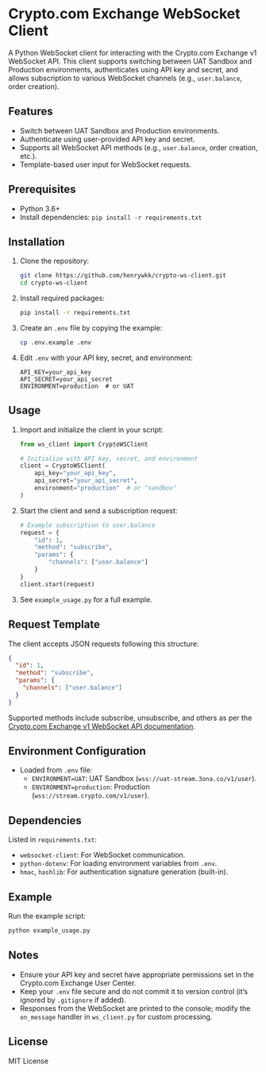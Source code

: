 # Crypto.com Exchange WebSocket Client

A Python WebSocket client for interacting with the Crypto.com Exchange v1 WebSocket API. This client supports switching between UAT Sandbox and Production environments, authenticates using API key and secret, and allows subscription to various WebSocket channels (e.g., `user.balance`, order creation).

## Features
- Switch between UAT Sandbox and Production environments.
- Authenticate using user-provided API key and secret.
- Supports all WebSocket API methods (e.g., `user.balance`, order creation, etc.).
- Template-based user input for WebSocket requests.

## Prerequisites
- Python 3.6+
- Install dependencies: `pip install -r requirements.txt`

## Installation
1. Clone the repository:
   ```bash
   git clone https://github.com/henrywkk/crypto-ws-client.git
   cd crypto-ws-client
   ```

2. Install required packages:
   ```bash
   pip install -r requirements.txt
   ```

3. Create an `.env` file by copying the example:
   ```bash
   cp .env.example .env
   ```
4. Edit `.env` with your API key, secret, and environment:
   ```
   API_KEY=your_api_key
   API_SECRET=your_api_secret
   ENVIRONMENT=production  # or UAT
   ```


## Usage
1. Import and initialize the client in your script:
    ```python
    from ws_client import CryptoWSClient

    # Initialize with API key, secret, and environment
    client = CryptoWSClient(
        api_key="your_api_key",
        api_secret="your_api_secret",
        environment="production"  # or "sandbox"
    )
    ```

2. Start the client and send a subscription request:
    ```python
    # Example subscription to user.balance
    request = {
        "id": 1,
        "method": "subscribe",
        "params": {
            "channels": ["user.balance"]
        }
    }
    client.start(request)
    ```

3. See `example_usage.py` for a full example.


## Request Template
The client accepts JSON requests following this structure:
```json
{
  "id": 1,
  "method": "subscribe",
  "params": {
    "channels": ["user.balance"]
  }
}
```

Supported methods include subscribe, unsubscribe, and others as per the [Crypto.com Exchange v1 WebSocket API documentation](https://exchange-docs.crypto.com/exchange/v1/rest-ws/index.html).


## Environment Configuration
- Loaded from `.env` file:
  - `ENVIRONMENT=UAT`: UAT Sandbox (`wss://uat-stream.3ona.co/v1/user`).
  - `ENVIRONMENT=production`: Production (`wss://stream.crypto.com/v1/user`).

## Dependencies
Listed in `requirements.txt`:
- `websocket-client`: For WebSocket communication.
- `python-dotenv`: For loading environment variables from `.env`.
- `hmac`, `hashlib`: For authentication signature generation (built-in).

## Example
Run the example script:
```bash
python example_usage.py
```


## Notes
- Ensure your API key and secret have appropriate permissions set in the Crypto.com Exchange User Center.
- Keep your `.env` file secure and do not commit it to version control (it’s ignored by `.gitignore` if added).
- Responses from the WebSocket are printed to the console; modify the `on_message` handler in `ws_client.py` for custom processing.

## License
MIT License
